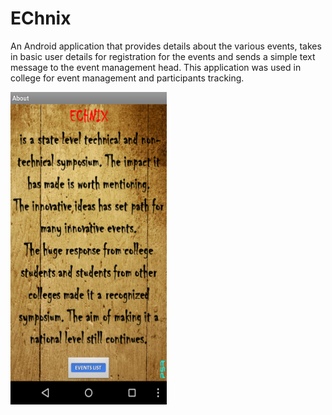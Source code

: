# EChnix
An Android application that provides details about the various events, takes in basic user details for registration for the events and sends a simple text message to the event management head.
This application was used in college for event management and participants tracking.

<img src="https://github.com/rakshith095/EChnix/blob/master/screenshots/device-2015-12-02-103527.png" width="250" height="500">